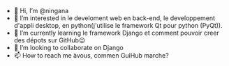 - 👋 Hi, I’m @ningana
- 👀 I’m interested in  le develoment web en back-end, le developpement d'appli desktop, en python(j'utilise le framework Qt pour python (PyQt)).
- 🌱 I’m currently learning  le framework Django et comment pouvoir creer des dépots sur GitHub😉  
- 💞️ I’m looking to collaborate on Django
- 📫 How to reach me  àvous, commen  GuiHub marche?

<!---
ningana/ningana is a ✨ special ✨ repository because its `README.md` (this file) appears on your GitHub profile.
You can click the Preview link to take a look at your changes.
--->
